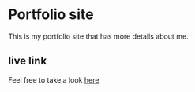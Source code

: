 # Portfolio site
This is my portfolio site that has more details about me.
## live link
Feel free to take a look [here](https://solomon-t.github.io/)
